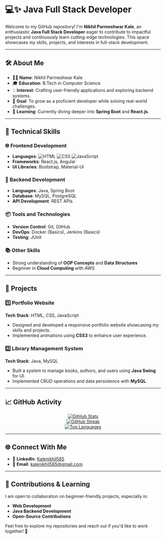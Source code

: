 # 💻✨ Java Full Stack Developer 

Welcome to my GitHub repository! I'm **Nikhil Parmeshwar Kale**, an enthusiastic **Java Full Stack Developer** eager to contribute to impactful projects and continuously learn cutting-edge technologies. This space showcases my skills, projects, and interests in full-stack development.

---

## 🛠️ About Me

- 🙋‍♂️ **Name**: Nikhil Parmeshwar Kale  
- 🎓 **Education**: B.Tech in Computer Science  
- 💡 **Interest**: Crafting user-friendly applications and exploring backend systems.  
- 🚀 **Goal**: To grow as a proficient developer while solving real-world challenges.  
- 🌱 **Learning**: Currently diving deeper into **Spring Boot** and **React.js**.  

---

## 🚀 Technical Skills

### 🌐 **Frontend Development**
- **Languages**: ![HTML](https://img.shields.io/badge/-HTML-orange) ![CSS](https://img.shields.io/badge/-CSS-blue) ![JavaScript](https://img.shields.io/badge/-JavaScript-yellow)  
- **Frameworks**: React.js, Angular  
- **UI Libraries**: Bootstrap, Material-UI  

### 🔧 **Backend Development**
- **Languages**: Java, Spring Boot  
- **Database**: MySQL, PostgreSQL  
- **API Development**: REST APIs  

### 📦 **Tools and Technologies**
- **Version Control**: Git, GitHub  
- **DevOps**: Docker (Basics), Jenkins (Basics)  
- **Testing**: JUnit  

### 📚 **Other Skills**
- Strong understanding of **OOP Concepts** and **Data Structures**  
- Beginner in **Cloud Computing** with AWS  

---

## 📂 Projects

### 1️⃣ **Portfolio Website**  
**Tech Stack**: HTML, CSS, JavaScript  
- Designed and developed a responsive portfolio website showcasing my skills and projects.  
- Implemented animations using **CSS3** to enhance user experience.  

### 2️⃣ **Library Management System**  
**Tech Stack**: Java, MySQL  
- Built a system to manage books, authors, and users using **Java Swing** for UI.  
- Implemented CRUD operations and data persistence with **MySQL**.  

---

## 📈 GitHub Activity

<p align="center">
  <a href="https://github.com/YourGitHubUsername">
    <img src="https://github-readme-stats.vercel.app/api?username=YourGitHubUsername&show_icons=true&theme=radical&hide=issues&hide_border=true" alt="GitHub Stats" />
  </a>
  <br>
  <a href="https://github.com/YourGitHubUsername">
    <img src="https://github-readme-streak-stats.herokuapp.com?user=YourGitHubUsername&theme=radical&hide_border=true" alt="GitHub Streak" />
  </a>
  <br>
  <a href="https://github.com/YourGitHubUsername">
    <img src="https://github-readme-stats.vercel.app/api/top-langs/?username=YourGitHubUsername&layout=compact&theme=radical&hide_border=true" alt="Top Languages" />
  </a>
</p>


---

## 🌐 Connect With Me

- 🔗 **LinkedIn**: [Kalenikhil565](https://www.linkedin.com/in/nikhil-kale-6a674622a)  
- 📧 **Email**: [kalenikhil565@gmail.com](mailto:kalenikhil565@gmail.com)  

---

## 🤝 Contributions & Learning

I am open to collaboration on beginner-friendly projects, especially in:  
- **Web Development**  
- **Java Backend Development**  
- **Open-Source Contributions**  

Feel free to explore my repositories and reach out if you'd like to work together! 🚀
